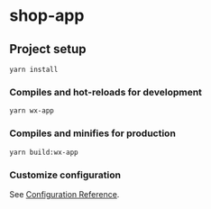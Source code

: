 # shop-app

## Project setup

```
yarn install
```

### Compiles and hot-reloads for development

```
yarn wx-app
```

### Compiles and minifies for production

```
yarn build:wx-app
```

### Customize configuration

See [Configuration Reference](https://cli.vuejs.org/config/).
